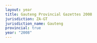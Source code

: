 ```yaml
---
layout: year
title: Gauteng Provincial Gazettes 2008
jurisdiction: ZA-GT
jurisdiction_name: Gauteng
provincial: true
year: "2008"
---
```

